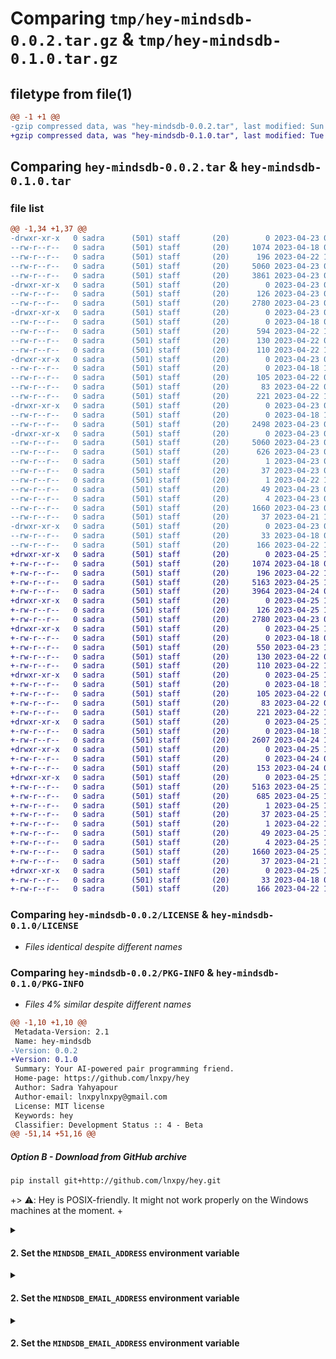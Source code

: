 # Comparing `tmp/hey-mindsdb-0.0.2.tar.gz` & `tmp/hey-mindsdb-0.1.0.tar.gz`

## filetype from file(1)

```diff
@@ -1 +1 @@
-gzip compressed data, was "hey-mindsdb-0.0.2.tar", last modified: Sun Apr 23 08:05:24 2023, max compression
+gzip compressed data, was "hey-mindsdb-0.1.0.tar", last modified: Tue Apr 25 10:28:06 2023, max compression
```

## Comparing `hey-mindsdb-0.0.2.tar` & `hey-mindsdb-0.1.0.tar`

### file list

```diff
@@ -1,34 +1,37 @@
-drwxr-xr-x   0 sadra      (501) staff       (20)        0 2023-04-23 08:05:24.437730 hey-mindsdb-0.0.2/
--rw-r--r--   0 sadra      (501) staff       (20)     1074 2023-04-18 07:11:57.000000 hey-mindsdb-0.0.2/LICENSE
--rw-r--r--   0 sadra      (501) staff       (20)      196 2023-04-22 18:25:34.000000 hey-mindsdb-0.0.2/MANIFEST.in
--rw-r--r--   0 sadra      (501) staff       (20)     5060 2023-04-23 08:05:24.437778 hey-mindsdb-0.0.2/PKG-INFO
--rw-r--r--   0 sadra      (501) staff       (20)     3861 2023-04-23 08:00:16.000000 hey-mindsdb-0.0.2/README.md
-drwxr-xr-x   0 sadra      (501) staff       (20)        0 2023-04-23 08:05:24.434116 hey-mindsdb-0.0.2/hey/
--rw-r--r--   0 sadra      (501) staff       (20)      126 2023-04-23 08:05:04.000000 hey-mindsdb-0.0.2/hey/__init__.py
--rw-r--r--   0 sadra      (501) staff       (20)     2780 2023-04-23 05:58:41.000000 hey-mindsdb-0.0.2/hey/cli.py
-drwxr-xr-x   0 sadra      (501) staff       (20)        0 2023-04-23 08:05:24.434986 hey-mindsdb-0.0.2/hey/constants/
--rw-r--r--   0 sadra      (501) staff       (20)        0 2023-04-18 09:52:09.000000 hey-mindsdb-0.0.2/hey/constants/__init__.py
--rw-r--r--   0 sadra      (501) staff       (20)      594 2023-04-22 16:01:00.000000 hey-mindsdb-0.0.2/hey/constants/informations.py
--rw-r--r--   0 sadra      (501) staff       (20)      130 2023-04-22 08:20:35.000000 hey-mindsdb-0.0.2/hey/constants/service.py
--rw-r--r--   0 sadra      (501) staff       (20)      110 2023-04-22 12:11:15.000000 hey-mindsdb-0.0.2/hey/constants/system.py
-drwxr-xr-x   0 sadra      (501) staff       (20)        0 2023-04-23 08:05:24.435822 hey-mindsdb-0.0.2/hey/exceptions/
--rw-r--r--   0 sadra      (501) staff       (20)        0 2023-04-18 14:10:13.000000 hey-mindsdb-0.0.2/hey/exceptions/__init__.py
--rw-r--r--   0 sadra      (501) staff       (20)      105 2023-04-22 08:03:57.000000 hey-mindsdb-0.0.2/hey/exceptions/auth.py
--rw-r--r--   0 sadra      (501) staff       (20)       83 2023-04-22 08:04:02.000000 hey-mindsdb-0.0.2/hey/exceptions/connection.py
--rw-r--r--   0 sadra      (501) staff       (20)      221 2023-04-22 12:18:05.000000 hey-mindsdb-0.0.2/hey/exceptions/system.py
-drwxr-xr-x   0 sadra      (501) staff       (20)        0 2023-04-23 08:05:24.436225 hey-mindsdb-0.0.2/hey/middlewares/
--rw-r--r--   0 sadra      (501) staff       (20)        0 2023-04-18 13:04:22.000000 hey-mindsdb-0.0.2/hey/middlewares/__init__.py
--rw-r--r--   0 sadra      (501) staff       (20)     2498 2023-04-23 06:45:03.000000 hey-mindsdb-0.0.2/hey/middlewares/mindsdb.py
-drwxr-xr-x   0 sadra      (501) staff       (20)        0 2023-04-23 08:05:24.437190 hey-mindsdb-0.0.2/hey_mindsdb.egg-info/
--rw-r--r--   0 sadra      (501) staff       (20)     5060 2023-04-23 08:05:24.000000 hey-mindsdb-0.0.2/hey_mindsdb.egg-info/PKG-INFO
--rw-r--r--   0 sadra      (501) staff       (20)      626 2023-04-23 08:05:24.000000 hey-mindsdb-0.0.2/hey_mindsdb.egg-info/SOURCES.txt
--rw-r--r--   0 sadra      (501) staff       (20)        1 2023-04-23 08:05:24.000000 hey-mindsdb-0.0.2/hey_mindsdb.egg-info/dependency_links.txt
--rw-r--r--   0 sadra      (501) staff       (20)       37 2023-04-23 08:05:24.000000 hey-mindsdb-0.0.2/hey_mindsdb.egg-info/entry_points.txt
--rw-r--r--   0 sadra      (501) staff       (20)        1 2023-04-22 16:08:14.000000 hey-mindsdb-0.0.2/hey_mindsdb.egg-info/not-zip-safe
--rw-r--r--   0 sadra      (501) staff       (20)       49 2023-04-23 08:05:24.000000 hey-mindsdb-0.0.2/hey_mindsdb.egg-info/requires.txt
--rw-r--r--   0 sadra      (501) staff       (20)        4 2023-04-23 08:05:24.000000 hey-mindsdb-0.0.2/hey_mindsdb.egg-info/top_level.txt
--rw-r--r--   0 sadra      (501) staff       (20)     1660 2023-04-23 08:05:24.438049 hey-mindsdb-0.0.2/setup.cfg
--rw-r--r--   0 sadra      (501) staff       (20)       37 2023-04-21 19:28:33.000000 hey-mindsdb-0.0.2/setup.py
-drwxr-xr-x   0 sadra      (501) staff       (20)        0 2023-04-23 08:05:24.437511 hey-mindsdb-0.0.2/tests/
--rw-r--r--   0 sadra      (501) staff       (20)       33 2023-04-18 07:11:58.000000 hey-mindsdb-0.0.2/tests/__init__.py
--rw-r--r--   0 sadra      (501) staff       (20)      166 2023-04-22 15:27:42.000000 hey-mindsdb-0.0.2/tests/test_accounts.py
+drwxr-xr-x   0 sadra      (501) staff       (20)        0 2023-04-25 10:28:06.957208 hey-mindsdb-0.1.0/
+-rw-r--r--   0 sadra      (501) staff       (20)     1074 2023-04-18 07:11:57.000000 hey-mindsdb-0.1.0/LICENSE
+-rw-r--r--   0 sadra      (501) staff       (20)      196 2023-04-22 18:25:34.000000 hey-mindsdb-0.1.0/MANIFEST.in
+-rw-r--r--   0 sadra      (501) staff       (20)     5163 2023-04-25 10:28:06.957273 hey-mindsdb-0.1.0/PKG-INFO
+-rw-r--r--   0 sadra      (501) staff       (20)     3964 2023-04-24 08:41:20.000000 hey-mindsdb-0.1.0/README.md
+drwxr-xr-x   0 sadra      (501) staff       (20)        0 2023-04-25 10:28:06.952882 hey-mindsdb-0.1.0/hey/
+-rw-r--r--   0 sadra      (501) staff       (20)      126 2023-04-25 10:27:53.000000 hey-mindsdb-0.1.0/hey/__init__.py
+-rw-r--r--   0 sadra      (501) staff       (20)     2780 2023-04-23 05:58:41.000000 hey-mindsdb-0.1.0/hey/cli.py
+drwxr-xr-x   0 sadra      (501) staff       (20)        0 2023-04-25 10:28:06.953901 hey-mindsdb-0.1.0/hey/constants/
+-rw-r--r--   0 sadra      (501) staff       (20)        0 2023-04-18 09:52:09.000000 hey-mindsdb-0.1.0/hey/constants/__init__.py
+-rw-r--r--   0 sadra      (501) staff       (20)      550 2023-04-23 16:07:39.000000 hey-mindsdb-0.1.0/hey/constants/informations.py
+-rw-r--r--   0 sadra      (501) staff       (20)      130 2023-04-22 08:20:35.000000 hey-mindsdb-0.1.0/hey/constants/service.py
+-rw-r--r--   0 sadra      (501) staff       (20)      110 2023-04-22 12:11:15.000000 hey-mindsdb-0.1.0/hey/constants/system.py
+drwxr-xr-x   0 sadra      (501) staff       (20)        0 2023-04-25 10:28:06.954701 hey-mindsdb-0.1.0/hey/exceptions/
+-rw-r--r--   0 sadra      (501) staff       (20)        0 2023-04-18 14:10:13.000000 hey-mindsdb-0.1.0/hey/exceptions/__init__.py
+-rw-r--r--   0 sadra      (501) staff       (20)      105 2023-04-22 08:03:57.000000 hey-mindsdb-0.1.0/hey/exceptions/auth.py
+-rw-r--r--   0 sadra      (501) staff       (20)       83 2023-04-22 08:04:02.000000 hey-mindsdb-0.1.0/hey/exceptions/connection.py
+-rw-r--r--   0 sadra      (501) staff       (20)      221 2023-04-22 12:18:05.000000 hey-mindsdb-0.1.0/hey/exceptions/system.py
+drwxr-xr-x   0 sadra      (501) staff       (20)        0 2023-04-25 10:28:06.955058 hey-mindsdb-0.1.0/hey/middlewares/
+-rw-r--r--   0 sadra      (501) staff       (20)        0 2023-04-18 13:04:22.000000 hey-mindsdb-0.1.0/hey/middlewares/__init__.py
+-rw-r--r--   0 sadra      (501) staff       (20)     2607 2023-04-24 16:07:38.000000 hey-mindsdb-0.1.0/hey/middlewares/mindsdb.py
+drwxr-xr-x   0 sadra      (501) staff       (20)        0 2023-04-25 10:28:06.955362 hey-mindsdb-0.1.0/hey/templates/
+-rw-r--r--   0 sadra      (501) staff       (20)        0 2023-04-24 06:30:05.000000 hey-mindsdb-0.1.0/hey/templates/__init__.py
+-rw-r--r--   0 sadra      (501) staff       (20)      153 2023-04-24 07:25:14.000000 hey-mindsdb-0.1.0/hey/templates/mindsdb_queries.py
+drwxr-xr-x   0 sadra      (501) staff       (20)        0 2023-04-25 10:28:06.956609 hey-mindsdb-0.1.0/hey_mindsdb.egg-info/
+-rw-r--r--   0 sadra      (501) staff       (20)     5163 2023-04-25 10:28:06.000000 hey-mindsdb-0.1.0/hey_mindsdb.egg-info/PKG-INFO
+-rw-r--r--   0 sadra      (501) staff       (20)      685 2023-04-25 10:28:06.000000 hey-mindsdb-0.1.0/hey_mindsdb.egg-info/SOURCES.txt
+-rw-r--r--   0 sadra      (501) staff       (20)        1 2023-04-25 10:28:06.000000 hey-mindsdb-0.1.0/hey_mindsdb.egg-info/dependency_links.txt
+-rw-r--r--   0 sadra      (501) staff       (20)       37 2023-04-25 10:28:06.000000 hey-mindsdb-0.1.0/hey_mindsdb.egg-info/entry_points.txt
+-rw-r--r--   0 sadra      (501) staff       (20)        1 2023-04-22 16:08:14.000000 hey-mindsdb-0.1.0/hey_mindsdb.egg-info/not-zip-safe
+-rw-r--r--   0 sadra      (501) staff       (20)       49 2023-04-25 10:28:06.000000 hey-mindsdb-0.1.0/hey_mindsdb.egg-info/requires.txt
+-rw-r--r--   0 sadra      (501) staff       (20)        4 2023-04-25 10:28:06.000000 hey-mindsdb-0.1.0/hey_mindsdb.egg-info/top_level.txt
+-rw-r--r--   0 sadra      (501) staff       (20)     1660 2023-04-25 10:28:06.957593 hey-mindsdb-0.1.0/setup.cfg
+-rw-r--r--   0 sadra      (501) staff       (20)       37 2023-04-21 19:28:33.000000 hey-mindsdb-0.1.0/setup.py
+drwxr-xr-x   0 sadra      (501) staff       (20)        0 2023-04-25 10:28:06.956975 hey-mindsdb-0.1.0/tests/
+-rw-r--r--   0 sadra      (501) staff       (20)       33 2023-04-18 07:11:58.000000 hey-mindsdb-0.1.0/tests/__init__.py
+-rw-r--r--   0 sadra      (501) staff       (20)      166 2023-04-22 15:27:42.000000 hey-mindsdb-0.1.0/tests/test_accounts.py
```

### Comparing `hey-mindsdb-0.0.2/LICENSE` & `hey-mindsdb-0.1.0/LICENSE`

 * *Files identical despite different names*

### Comparing `hey-mindsdb-0.0.2/PKG-INFO` & `hey-mindsdb-0.1.0/PKG-INFO`

 * *Files 4% similar despite different names*

```diff
@@ -1,10 +1,10 @@
 Metadata-Version: 2.1
 Name: hey-mindsdb
-Version: 0.0.2
+Version: 0.1.0
 Summary: Your AI-powered pair programming friend.
 Home-page: https://github.com/lnxpy/hey
 Author: Sadra Yahyapour
 Author-email: lnxpylnxpy@gmail.com
 License: MIT license
 Keywords: hey
 Classifier: Development Status :: 4 - Beta
@@ -51,14 +51,16 @@
 ```
 
 ##### Option B - Download from GitHub archive
 ```sh
 pip install git+http://github.com/lnxpy/hey.git
 ```
 
+> :warning:: Hey is POSIX-friendly. It might not work properly on the Windows machines at the moment.
+
 </details>
 
 <details>
   <summary><h4>2. Set the <code>MINDSDB_EMAIL_ADDRESS</code> environment variable</h4></summary>
 
 Once you got the package installed on your system, it's time to add the `MINDSDB_EMAIL_ADDRESS` environment variable. Create an account on [mindsdb.com](https://mindsdb.com/), train your GPT model and replace your email with `<EMAIL>` in the following options.
```

### Comparing `hey-mindsdb-0.0.2/README.md` & `hey-mindsdb-0.1.0/README.md`

 * *Files 3% similar despite different names*

```diff
@@ -20,14 +20,16 @@
 ```
 
 ##### Option B - Download from GitHub archive
 ```sh
 pip install git+http://github.com/lnxpy/hey.git
 ```
 
+> :warning:: Hey is POSIX-friendly. It might not work properly on the Windows machines at the moment.
+
 </details>
 
 <details>
   <summary><h4>2. Set the <code>MINDSDB_EMAIL_ADDRESS</code> environment variable</h4></summary>
 
 Once you got the package installed on your system, it's time to add the `MINDSDB_EMAIL_ADDRESS` environment variable. Create an account on [mindsdb.com](https://mindsdb.com/), train your GPT model and replace your email with `<EMAIL>` in the following options.
```

### Comparing `hey-mindsdb-0.0.2/hey/cli.py` & `hey-mindsdb-0.1.0/hey/cli.py`

 * *Files identical despite different names*

### Comparing `hey-mindsdb-0.0.2/hey/constants/informations.py` & `hey-mindsdb-0.1.0/hey/constants/informations.py`

 * *Files 20% similar despite different names*

```diff
@@ -1,12 +1,12 @@
 # package description for argparse
 APPLICATION_DESCRIPTION = 'Hey is your AI-powered pair programming friend that helps you speed up your productivity.'
 
 # link to installation guide
-INSTALLATION_GUIDE = 'Check out https://imsadra/introducing-hey-your-ai-powered-pair-programming-friend/ for ' \
+INSTALLATION_GUIDE = 'Check out https://github.com/lnxpy/hey for ' \
                      'installation guide. '
 
 # epilog information
 EPILOG_DESCRIPTION = 'Hey is designed for Hashnode X MindsDB hackathon.'
 
 # `--version` option output pattern
 VERSION_INFO = '''
```

### Comparing `hey-mindsdb-0.0.2/hey/middlewares/mindsdb.py` & `hey-mindsdb-0.1.0/hey/middlewares/mindsdb.py`

 * *Files 6% similar despite different names*

```diff
@@ -1,42 +1,38 @@
+from getpass import getuser
+
 import mindsdb_sdk
 from mindsdb_sdk.server import Server, Database
 from pandas import DataFrame
 from requests.exceptions import HTTPError, ConnectionError
 from rich.markdown import Markdown
 
 from hey.constants.service import MINDSDB_HOST
 from hey.exceptions.auth import CredentialsError
 from hey.exceptions.connection import NetworkError
+from hey.templates.mindsdb_queries import SQL_ASK_QUERY
 
 
 def to_data(dataframe: DataFrame) -> str:
     """
-    takes a pandas dataframe and returns the first value from the first column
+    takes a pandas `DataFrame` and returns the first value from the first column
     Args:
-        dataframe:
+        dataframe: the dataframe returned from MindsDB that stores the answer in the first cell of column
 
     Returns:
-        first value of the first column of dataframe that GPT responses
+        first value of the first column of dataframe that MindsDB responses
     """
     return dataframe.iloc[:, 0].values[0]
 
 
 class MindsDB:
     """
     MindsDB manager class
     """
 
-    SQL_ASKING_QUERY = '''
-    SELECT response
-    FROM mindsdb.gpt_model
-    WHERE author_username = "mindsdb"
-    AND text = "{}";
-    '''
-
     def __init__(self, email: str, password: str) -> None:
         """
         initializer class.
         Args:
             email: MindsDB account email address (that is stored as an env var)
             password: MindsDB account password
         """
@@ -76,12 +72,16 @@
         takes the question and queries then converts the response into `rich.Markdown`
         Args:
             question: the value from `ask` positional argument
 
         Returns:
             response from MindsDB in Markdown format
         """
+
         return Markdown(to_data(
             self.database.query(
-                MindsDB.SQL_ASKING_QUERY.format(question)
+                SQL_ASK_QUERY.substitute(
+                    ask=question,
+                    user=getuser(),
+                )
             ).fetch()
         ))
```

### Comparing `hey-mindsdb-0.0.2/hey_mindsdb.egg-info/PKG-INFO` & `hey-mindsdb-0.1.0/hey_mindsdb.egg-info/PKG-INFO`

 * *Files 4% similar despite different names*

```diff
@@ -1,10 +1,10 @@
 Metadata-Version: 2.1
 Name: hey-mindsdb
-Version: 0.0.2
+Version: 0.1.0
 Summary: Your AI-powered pair programming friend.
 Home-page: https://github.com/lnxpy/hey
 Author: Sadra Yahyapour
 Author-email: lnxpylnxpy@gmail.com
 License: MIT license
 Keywords: hey
 Classifier: Development Status :: 4 - Beta
@@ -51,14 +51,16 @@
 ```
 
 ##### Option B - Download from GitHub archive
 ```sh
 pip install git+http://github.com/lnxpy/hey.git
 ```
 
+> :warning:: Hey is POSIX-friendly. It might not work properly on the Windows machines at the moment.
+
 </details>
 
 <details>
   <summary><h4>2. Set the <code>MINDSDB_EMAIL_ADDRESS</code> environment variable</h4></summary>
 
 Once you got the package installed on your system, it's time to add the `MINDSDB_EMAIL_ADDRESS` environment variable. Create an account on [mindsdb.com](https://mindsdb.com/), train your GPT model and replace your email with `<EMAIL>` in the following options.
```

### Comparing `hey-mindsdb-0.0.2/setup.cfg` & `hey-mindsdb-0.1.0/setup.cfg`

 * *Files 1% similar despite different names*

```diff
@@ -23,15 +23,15 @@
 description = Your AI-powered pair programming friend.
 license = MIT license
 long_description = file: README.md
 long_description_content_type = text/markdown
 keywords = hey
 name = hey-mindsdb
 url = https://github.com/lnxpy/hey
-version = 0.0.2
+version = 0.1.0
 
 [options]
 python_requires = >=3.6
 install_requires = 
 	mindsdb-sdk>=1.0.2
 	keyring>=23.13.1
 	rich>=13.3.4
@@ -45,15 +45,15 @@
 	hey.*
 
 [options.entry_points]
 console_scripts = 
 	hey=hey.cli:main
 
 [bumpversion]
-current_version = 0.0.2
+current_version = 0.1.0
 commit = True
 tag = True
 
 [bumpversion:file:setup.py]
 search = version='{current_version}'
 replace = version='{new_version}'
```


